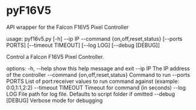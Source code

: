 # pyF16V5
API wrapper for the Falcon F16V5 Pixel Controller

usage: pyf16v5.py [-h] --ip IP --command {on,off,reset,status} [--ports PORTS] [--timeout TIMEOUT] [--log LOG] [--debug [DEBUG]]

Control a Falcon F16V5 Pixel Controller.

options:
  -h, --help            show this help message and exit
  --ip IP               The IP address of the controller
  --command {on,off,reset,status}
                        Command to run
  --ports PORTS         List of port:receiver values to run command against (example: 0:0,1:1,2:2)
  --timeout TIMEOUT     Timeout for command (in seconds)
  --log LOG             File path for log file. Defaults to script folder if omitted
  --debug [DEBUG]       Verbose mode for debugging
